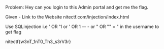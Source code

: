 Problem: Hey can you login to this Admin portal and get me the flag.


Given - Link to the Website nitectf.com/injection/index.html


Use SQLinjection i.e 
' OR '1 or
' OR 1 -- - or
" OR "" = " 
in the username to get flag 

nitectf{w3nT_1nT0_Th3_s3rV3r}



